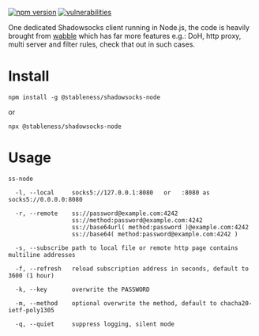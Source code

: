 [![npm version](https://badgen.net/npm/v/@stableness/shadowsocks-node)](https://www.npmjs.com/package/@stableness/shadowsocks-node)
[![vulnerabilities](https://snyk.io/test/npm/@stableness/shadowsocks-node/badge.svg)](https://snyk.io/test/npm/@stableness/shadowsocks-node) 

One dedicated Shadowsocks client running in Node.js, the code is heavily brought from [wabble](https://github.com/stableness/wabble) which has far more features e.g.: DoH, http proxy, multi server and filter rules, check that out in such cases.



# Install

```
npm install -g @stableness/shadowsocks-node
```

or

```
npx @stableness/shadowsocks-node
```



# Usage

```
ss-node

  -l, --local     socks5://127.0.0.1:8080   or   :8080 as socks5://0.0.0.0:8080

  -r, --remote    ss://password@example.com:4242
                  ss://method:password@example.com:4242
                  ss://base64url( method:password )@example.com:4242
                  ss://base64( method:password@example.com:4242 )

  -s, --subscribe path to local file or remote http page contains multiline addresses

  -f, --refresh   reload subscription address in seconds, default to 3600 (1 hour)

  -k, --key       overwrite the PASSWORD

  -m, --method    optional overwrite the method, default to chacha20-ietf-poly1305

  -q, --quiet     suppress logging, silent mode
```

